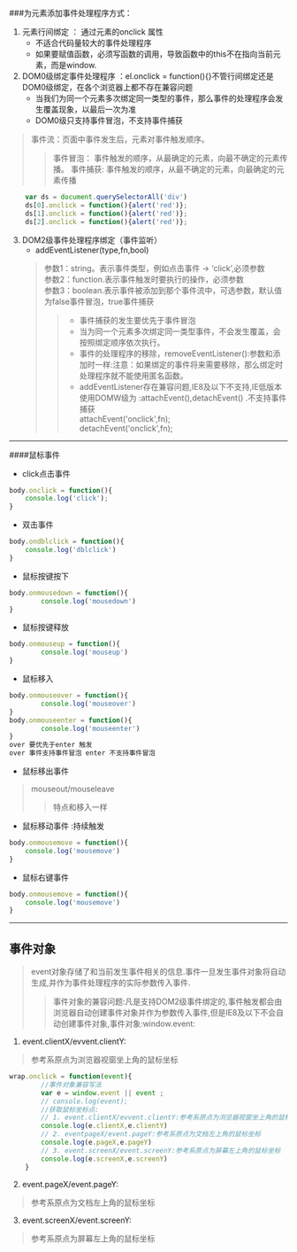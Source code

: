 ###为元素添加事件处理程序方式：   

1. 元素行间绑定 ： 通过元素的onclick 属性       
    - 不适合代码量较大的事件处理程序  
    - 如果要赋值函数，必须写函数的调用，导致函数中的this不在指向当前元素，而是window.
2. DOM0级绑定事件处理程序 ：el.onclick = function(){}不管行间绑定还是DOM0级绑定，在各个浏览器上都不存在兼容问题
    - 当我们为同一个元素多次绑定同一类型的事件，那么事件的处理程序会发生覆盖现象，以最后一次为准
    - DOM0级只支持事件冒泡，不支持事件捕获
 >事件流：页面中事件发生后，元素对事件触发顺序。
 >>事件冒泡： 事件触发的顺序，从最确定的元素，向最不确定的元素传播。
 >>事件捕获: 事件触发的顺序，从最不确定的元素，向最确定的元素传播    

```javascript
    var ds = document.querySelectorAll('div')   
    ds[0].onclick = function(){alert('red')};  
    ds[1].onclick = function(){alert('red')};  
    ds[2].onclick = function(){alert('red')};  
```
3. DOM2级事件处理程序绑定（事件监听）     
    + addEventListener(type,fn,bool)
   >参数1：string。表示事件类型，例如点击事件 -> ‘click’,必须参数    
   >参数2：function.表示事件触发时要执行的操作，必须参数    
   >参数3：boolean.表示事件被添加到那个事件流中，可选参数，默认值为false事件冒泡，true事件捕获
   >>* 事件捕获的发生要优先于事件冒泡
   >>* 当为同一个元素多次绑定同一类型事件，不会发生覆盖，会按照绑定顺序依次执行。
   >>* 事件的处理程序的移除，removeEventListener():参数和添加时一样:注意：如果绑定的事件将来需要移除，那么绑定时处理程序就不能使用匿名函数。
   >>* addEventListener存在兼容问题,IE8及以下不支持,IE低版本使用DOMW级为
   :attachEvent(),detachEvent() .不支持事件捕获   
   >>attachEvent('onclick',fn);   
   >>detachEvent('onclick',fn);
------
####鼠标事件   

* click点击事件

```javascript
body.onclick = function(){
    console.log('click');
}
```
* 双击事件  

```javascript
body.ondblclick = function(){
    console.log('dblclick')
}
```
* 鼠标按键按下

```javascript
body.onmousedown = function(){
        console.log('mousedown')
}
```
* 鼠标按键释放  

```javascript
body.onmouseup = function(){
        console.log('mouseup')
}
```
* 鼠标移入  

```javascript
body.onmouseover = function(){
        console.log('mouseover')
}
body.onmouseenter = function(){
        console.log('mouseenter')
}
over 要优先于enter 触发
over 事件支持事件冒泡 enter 不支持事件冒泡  
```

* 鼠标移出事件  
>mouseout/mouseleave
>>特点和移入一样

* 鼠标移动事件 :持续触发

```javascript
body.onmousemove = function(){
    console.log('mousemove')
}
```
* 鼠标右键事件

```javascript
body.onmousemove = function(){
    console.log('mousemove')
}
```
-----

事件对象  
------------------------------------------
>event对象存储了和当前发生事件相关的信息.事件一旦发生事件对象将自动生成,并作为事件处理程序的实际参数传入事件.    
>>事件对象的兼容问题:凡是支持DOM2级事件绑定的,事件触发都会由浏览器自动创建事件对象并作为参数传入事件,但是IE8及以下不会自动创建事件对象,事件对象:window.event:   

1. event.clientX/evvent.clientY:
>参考系原点为浏览器视窗坐上角的鼠标坐标  

```javascript
wrap.onclick = function(event){
        //事件对象兼容写法
        var e = window.event || event ;
        // console.log(event);
        //获取鼠标坐标点:
        // 1. event.clientX/evvent.clientY:参考系原点为浏览器视窗坐上角的鼠标坐标
        console.log(e.clientX,e.clientY)
        // 2. eventpageX/event.pageY:参考系原点为文档左上角的鼠标坐标
        console.log(e.pageX,e.pageY)
        // 3. event.screenX/event.screenY:参考系原点为屏幕左上角的鼠标坐标
        console.log(e.screenX,e.screenY)
    }
```
 2. event.pageX/event.pageY:
>参考系原点为文档左上角的鼠标坐标
 3. event.screenX/event.screenY:
>参考系原点为屏幕左上角的鼠标坐标

